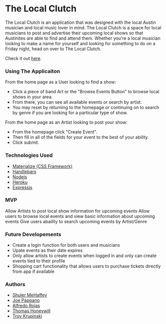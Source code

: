 # The Local Clutch
The Local Clutch is an application that was designed with the local Austin musician and local music lover in mind. The Local Clutch is a space for local musicians to post and advertise their upcoming local shows so that Austinites are able to find and attend them. Whether you're a local musician looking to make a name for yourself and looking for something to do on a Friday night, head on over to The Local Clutch.

Check it out [here](https://limitless-wave-42168.herokuapp.com/ "The Local Clutch").

### Using The Applicaiton
From the home page as a User looking to find a show:
* Click a piece of band Art or the "Browse Events Button" to browse local shows in your area.
* From there, you can see all available events or search by artist. 
* You may reset by returning to the homepage or continuing on to search by genre if you are looking for a particular type of show.

From the home page as an Artist looking to post your show:
* From the homepage click "Create Event".
* Then fill in all of the fields for your event to the best of your ability. 
* Click submit.

### Technologies Used
* [Materialize (CSS Framework)](https://materializecss.com/)
* [Handlebars](https://handlebarsjs.com/)
* [Nodejs](https://nodejs.org/en/)
* [Heroku](https://www.heroku.com/)
* [Expressjs](https://expressjs.com/)

### MVP
Allow Artists to post local show information for upcoming events
Allow users to browse local events and view basic information about upcoming events
Give users abaility to search upcoming events by Artist/Genre

### Future Developements
* Create a login function for both users and musicians
* Upate events as their date expires
* Only allow artists to create events when logged in and only can create events tied to their profile
* Shopping cart functionality that allows users to purchase tickets directly from app if available

### Authors
* [Shuler MeHaffey](https://github.com/msmehaffey)
* [Joe Pappano](https://github.com/JoePappano)
* [Alfredo Rojas](https://github.com/bcihaveto)
* [Thomas Honeywill](https://github.com/thoneywill3)
* [Troy Krupinski](https://github.com/TroyKrupinski)
